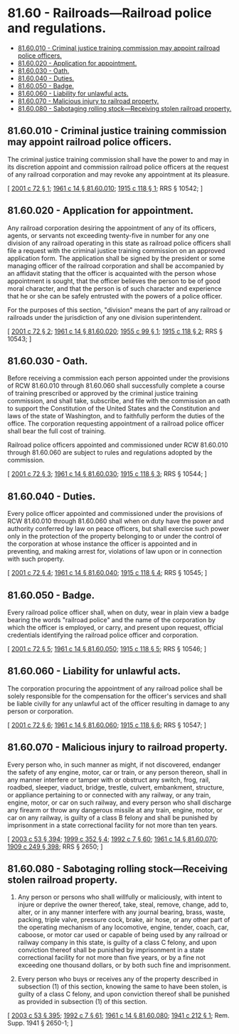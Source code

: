 # 81.60 - Railroads—Railroad police and regulations.
* [81.60.010 - Criminal justice training commission may appoint railroad police officers.](#8160010---criminal-justice-training-commission-may-appoint-railroad-police-officers)
* [81.60.020 - Application for appointment.](#8160020---application-for-appointment)
* [81.60.030 - Oath.](#8160030---oath)
* [81.60.040 - Duties.](#8160040---duties)
* [81.60.050 - Badge.](#8160050---badge)
* [81.60.060 - Liability for unlawful acts.](#8160060---liability-for-unlawful-acts)
* [81.60.070 - Malicious injury to railroad property.](#8160070---malicious-injury-to-railroad-property)
* [81.60.080 - Sabotaging rolling stock—Receiving stolen railroad property.](#8160080---sabotaging-rolling-stockreceiving-stolen-railroad-property)
## 81.60.010 - Criminal justice training commission may appoint railroad police officers.
The criminal justice training commission shall have the power to and may in its discretion appoint and commission railroad police officers at the request of any railroad corporation and may revoke any appointment at its pleasure.

\[ [2001 c 72 § 1](https://lawfilesext.leg.wa.gov/biennium/2001-02/Pdf/Bills/Session%20Laws/House/1067.SL.pdf?cite=2001%20c%2072%20§%201); [1961 c 14 § 81.60.010](https://leg.wa.gov/CodeReviser/documents/sessionlaw/1961c14.pdf?cite=1961%20c%2014%20§%2081.60.010); [1915 c 118 § 1](https://leg.wa.gov/CodeReviser/documents/sessionlaw/1915c118.pdf?cite=1915%20c%20118%20§%201); RRS § 10542; \]

## 81.60.020 - Application for appointment.
Any railroad corporation desiring the appointment of any of its officers, agents, or servants not exceeding twenty-five in number for any one division of any railroad operating in this state as railroad police officers shall file a request with the criminal justice training commission on an approved application form. The application shall be signed by the president or some managing officer of the railroad corporation and shall be accompanied by an affidavit stating that the officer is acquainted with the person whose appointment is sought, that the officer believes the person to be of good moral character, and that the person is of such character and experience that he or she can be safely entrusted with the powers of a police officer.

For the purposes of this section, "division" means the part of any railroad or railroads under the jurisdiction of any one division superintendent.

\[ [2001 c 72 § 2](https://lawfilesext.leg.wa.gov/biennium/2001-02/Pdf/Bills/Session%20Laws/House/1067.SL.pdf?cite=2001%20c%2072%20§%202); [1961 c 14 § 81.60.020](https://leg.wa.gov/CodeReviser/documents/sessionlaw/1961c14.pdf?cite=1961%20c%2014%20§%2081.60.020); [1955 c 99 § 1](https://leg.wa.gov/CodeReviser/documents/sessionlaw/1955c99.pdf?cite=1955%20c%2099%20§%201); [1915 c 118 § 2](https://leg.wa.gov/CodeReviser/documents/sessionlaw/1915c118.pdf?cite=1915%20c%20118%20§%202); RRS § 10543; \]

## 81.60.030 - Oath.
Before receiving a commission each person appointed under the provisions of RCW 81.60.010 through 81.60.060 shall successfully complete a course of training prescribed or approved by the criminal justice training commission, and shall take, subscribe, and file with the commission an oath to support the Constitution of the United States and the Constitution and laws of the state of Washington, and to faithfully perform the duties of the office. The corporation requesting appointment of a railroad police officer shall bear the full cost of training.

Railroad police officers appointed and commissioned under RCW 81.60.010 through 81.60.060 are subject to rules and regulations adopted by the commission.

\[ [2001 c 72 § 3](https://lawfilesext.leg.wa.gov/biennium/2001-02/Pdf/Bills/Session%20Laws/House/1067.SL.pdf?cite=2001%20c%2072%20§%203); [1961 c 14 § 81.60.030](https://leg.wa.gov/CodeReviser/documents/sessionlaw/1961c14.pdf?cite=1961%20c%2014%20§%2081.60.030); [1915 c 118 § 3](https://leg.wa.gov/CodeReviser/documents/sessionlaw/1915c118.pdf?cite=1915%20c%20118%20§%203); RRS § 10544; \]

## 81.60.040 - Duties.
Every police officer appointed and commissioned under the provisions of RCW 81.60.010 through 81.60.060 shall when on duty have the power and authority conferred by law on peace officers, but shall exercise such power only in the protection of the property belonging to or under the control of the corporation at whose instance the officer is appointed and in preventing, and making arrest for, violations of law upon or in connection with such property.

\[ [2001 c 72 § 4](https://lawfilesext.leg.wa.gov/biennium/2001-02/Pdf/Bills/Session%20Laws/House/1067.SL.pdf?cite=2001%20c%2072%20§%204); [1961 c 14 § 81.60.040](https://leg.wa.gov/CodeReviser/documents/sessionlaw/1961c14.pdf?cite=1961%20c%2014%20§%2081.60.040); [1915 c 118 § 4](https://leg.wa.gov/CodeReviser/documents/sessionlaw/1915c118.pdf?cite=1915%20c%20118%20§%204); RRS § 10545; \]

## 81.60.050 - Badge.
Every railroad police officer shall, when on duty, wear in plain view a badge bearing the words "railroad police" and the name of the corporation by which the officer is employed, or carry, and present upon request, official credentials identifying the railroad police officer and corporation.

\[ [2001 c 72 § 5](https://lawfilesext.leg.wa.gov/biennium/2001-02/Pdf/Bills/Session%20Laws/House/1067.SL.pdf?cite=2001%20c%2072%20§%205); [1961 c 14 § 81.60.050](https://leg.wa.gov/CodeReviser/documents/sessionlaw/1961c14.pdf?cite=1961%20c%2014%20§%2081.60.050); [1915 c 118 § 5](https://leg.wa.gov/CodeReviser/documents/sessionlaw/1915c118.pdf?cite=1915%20c%20118%20§%205); RRS § 10546; \]

## 81.60.060 - Liability for unlawful acts.
The corporation procuring the appointment of any railroad police shall be solely responsible for the compensation for the officer's services and shall be liable civilly for any unlawful act of the officer resulting in damage to any person or corporation.

\[ [2001 c 72 § 6](https://lawfilesext.leg.wa.gov/biennium/2001-02/Pdf/Bills/Session%20Laws/House/1067.SL.pdf?cite=2001%20c%2072%20§%206); [1961 c 14 § 81.60.060](https://leg.wa.gov/CodeReviser/documents/sessionlaw/1961c14.pdf?cite=1961%20c%2014%20§%2081.60.060); [1915 c 118 § 6](https://leg.wa.gov/CodeReviser/documents/sessionlaw/1915c118.pdf?cite=1915%20c%20118%20§%206); RRS § 10547; \]

## 81.60.070 - Malicious injury to railroad property.
Every person who, in such manner as might, if not discovered, endanger the safety of any engine, motor, car or train, or any person thereon, shall in any manner interfere or tamper with or obstruct any switch, frog, rail, roadbed, sleeper, viaduct, bridge, trestle, culvert, embankment, structure, or appliance pertaining to or connected with any railway, or any train, engine, motor, or car on such railway, and every person who shall discharge any firearm or throw any dangerous missile at any train, engine, motor, or car on any railway, is guilty of a class B felony and shall be punished by imprisonment in a state correctional facility for not more than ten years.

\[ [2003 c 53 § 394](https://lawfilesext.leg.wa.gov/biennium/2003-04/Pdf/Bills/Session%20Laws/Senate/5758.SL.pdf?cite=2003%20c%2053%20§%20394); [1999 c 352 § 4](https://lawfilesext.leg.wa.gov/biennium/1999-00/Pdf/Bills/Session%20Laws/House/1544.SL.pdf?cite=1999%20c%20352%20§%204); [1992 c 7 § 60](https://lawfilesext.leg.wa.gov/biennium/1991-92/Pdf/Bills/Session%20Laws/House/2263-S.SL.pdf?cite=1992%20c%207%20§%2060); [1961 c 14 § 81.60.070](https://leg.wa.gov/CodeReviser/documents/sessionlaw/1961c14.pdf?cite=1961%20c%2014%20§%2081.60.070); [1909 c 249 § 398](https://leg.wa.gov/CodeReviser/documents/sessionlaw/1909c249.pdf?cite=1909%20c%20249%20§%20398); RRS § 2650; \]

## 81.60.080 - Sabotaging rolling stock—Receiving stolen railroad property.
1. Any person or persons who shall willfully or maliciously, with intent to injure or deprive the owner thereof, take, steal, remove, change, add to, alter, or in any manner interfere with any journal bearing, brass, waste, packing, triple valve, pressure cock, brake, air hose, or any other part of the operating mechanism of any locomotive, engine, tender, coach, car, caboose, or motor car used or capable of being used by any railroad or railway company in this state, is guilty of a class C felony, and upon conviction thereof shall be punished by imprisonment in a state correctional facility for not more than five years, or by a fine not exceeding one thousand dollars, or by both such fine and imprisonment.

2. Every person who buys or receives any of the property described in subsection (1) of this section, knowing the same to have been stolen, is guilty of a class C felony, and upon conviction thereof shall be punished as provided in subsection (1) of this section.

\[ [2003 c 53 § 395](https://lawfilesext.leg.wa.gov/biennium/2003-04/Pdf/Bills/Session%20Laws/Senate/5758.SL.pdf?cite=2003%20c%2053%20§%20395); [1992 c 7 § 61](https://lawfilesext.leg.wa.gov/biennium/1991-92/Pdf/Bills/Session%20Laws/House/2263-S.SL.pdf?cite=1992%20c%207%20§%2061); [1961 c 14 § 81.60.080](https://leg.wa.gov/CodeReviser/documents/sessionlaw/1961c14.pdf?cite=1961%20c%2014%20§%2081.60.080); [1941 c 212 § 1](https://leg.wa.gov/CodeReviser/documents/sessionlaw/1941c212.pdf?cite=1941%20c%20212%20§%201); Rem. Supp. 1941 § 2650-1; \]

